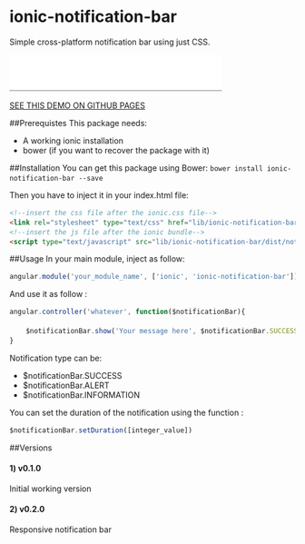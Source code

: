 # ionic-notification-bar
Simple cross-platform notification bar using just CSS.

![ionic-notification-bar](demo.gif "See the demo project...")

[SEE THIS DEMO ON GITHUB PAGES](https://guysmv.github.io/ionic-notification-bar/)


##Prerequistes
This package needs:
* A working ionic installation
* bower (if you want to recover the package with it)

##Installation
You can get this package using Bower:
`bower install ionic-notification-bar --save`

Then you have to inject it in your index.html file:
````html
<!--insert the css file after the ionic.css file-->
<link rel="stylesheet" type="text/css" href="lib/ionic-notification-bar/dist/notification-bar.min.css">
<!--insert the js file after the ionic bundle-->
<script type="text/javascript" src="lib/ionic-notification-bar/dist/notification-bar.min.js"></script>
````

##Usage
In your main module, inject as follow:
````javascript
angular.module('your_module_name', ['ionic', 'ionic-notification-bar']){}
````

And use it as follow :
````javascript
angular.controller('whatever', function($notificationBar){

	$notificationBar.show('Your message here', $notificationBar.SUCCESS);
}
````

Notification type can be:
* $notificationBar.SUCCESS
* $notificationBar.ALERT
* $notificationBar.INFORMATION


You can set the duration of the notification using the function :
````javascript
$notificationBar.setDuration([integer_value])
````

##Versions

#### 1) v0.1.0
Initial working version

#### 2) v0.2.0
Responsive notification bar
